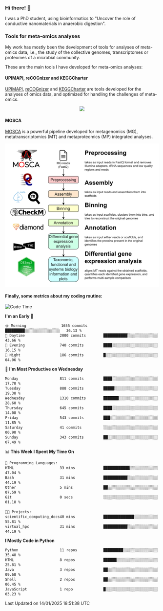 ### Hi there! 👋

I was a PhD student, using bioinformatics to "Uncover the role of conductive nanomaterials in anaerobic digestion".

### Tools for meta-omics analyses

My work has mostly been the development of tools for analyses of meta-omics data, i.e., the study of the collective genomes, transcriptomes or proteomes of a microbial community.

These are the main tools I have developed for meta-omics analyses:

#### UPIMAPI, reCOGnizer and KEGGCharter

[UPIMAPI](https://github.com/iquasere/UPIMAPI), [reCOGnizer](https://github.com/iquasere/reCOGnizer) and [KEGGCharter](https://github.com/iquasere/KEGGCharter) are tools developed for the analyses of omics data, and optimized for handling the challenges of meta-omics.

<p align="center">
    <img src="assets/annotation_paper.png">
</p>

#### MOSCA

[MOSCA](https://github.com/iquasere/MOSCA) is a powerful pipeline developed for metagenomics (MG), metatranscriptomics (MT) and metaproteomics (MP) integrated analyses.

<p align="center">
    <img src="assets/mosca_workflow.png" align="center" width="700">
</p>


#### Finally, some metrics about my coding routine:

<!--START_SECTION:waka-->
![Code Time](http://img.shields.io/badge/Code%20Time-895%20hrs%2028%20mins-blue)

**I'm an Early 🐤** 

```text
🌞 Morning                1655 commits        █████████░░░░░░░░░░░░░░░░   36.13 % 
🌆 Daytime                2000 commits        ███████████░░░░░░░░░░░░░░   43.66 % 
🌃 Evening                740 commits         ████░░░░░░░░░░░░░░░░░░░░░   16.15 % 
🌙 Night                  186 commits         █░░░░░░░░░░░░░░░░░░░░░░░░   04.06 % 
```
📅 **I'm Most Productive on Wednesday** 

```text
Monday                   811 commits         ████░░░░░░░░░░░░░░░░░░░░░   17.70 % 
Tuesday                  888 commits         █████░░░░░░░░░░░░░░░░░░░░   19.38 % 
Wednesday                1310 commits        ███████░░░░░░░░░░░░░░░░░░   28.60 % 
Thursday                 645 commits         ████░░░░░░░░░░░░░░░░░░░░░   14.08 % 
Friday                   543 commits         ███░░░░░░░░░░░░░░░░░░░░░░   11.85 % 
Saturday                 41 commits          ░░░░░░░░░░░░░░░░░░░░░░░░░   00.90 % 
Sunday                   343 commits         ██░░░░░░░░░░░░░░░░░░░░░░░   07.49 % 
```


📊 **This Week I Spent My Time On** 

```text
💬 Programming Languages: 
HTML                     33 mins             ████████████░░░░░░░░░░░░░   47.04 % 
Bash                     31 mins             ███████████░░░░░░░░░░░░░░   44.19 % 
Other                    5 mins              ██░░░░░░░░░░░░░░░░░░░░░░░   07.59 % 
Git                      0 secs              ░░░░░░░░░░░░░░░░░░░░░░░░░   01.18 % 

🐱‍💻 Projects: 
scientific_computing_docs40 mins             ██████████████░░░░░░░░░░░   55.81 % 
virtual_hpc              31 mins             ███████████░░░░░░░░░░░░░░   44.19 % 
```

**I Mostly Code in Python** 

```text
Python                   11 repos            █████████░░░░░░░░░░░░░░░░   35.48 % 
HTML                     8 repos             ██████░░░░░░░░░░░░░░░░░░░   25.81 % 
Java                     3 repos             ██░░░░░░░░░░░░░░░░░░░░░░░   09.68 % 
Shell                    2 repos             ██░░░░░░░░░░░░░░░░░░░░░░░   06.45 % 
JavaScript               1 repo              █░░░░░░░░░░░░░░░░░░░░░░░░   03.23 % 
```




 Last Updated on 14/01/2025 18:51:38 UTC
<!--END_SECTION:waka-->
